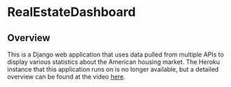 # RealEstateDashboard

## Overview
This is a Django web application that uses data pulled from multiple APIs to display various statistics about the American housing market. The Heroku instance that this application runs on is no longer available, but a detailed overview can be found at the video [here](https://drive.google.com/file/d/1a7RIozFy7AlreIEVp1acSZqgZoruFpVu/view?usp=sharing).
